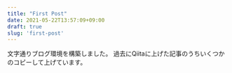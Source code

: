 ```yaml
---
title: "First Post"
date: 2021-05-22T13:57:09+09:00
draft: true
slug: 'first-post'
---
```


文字通りブログ環境を構築しました。 過去にQiitaに上げた記事のうちいくつかのコピーして上げています。